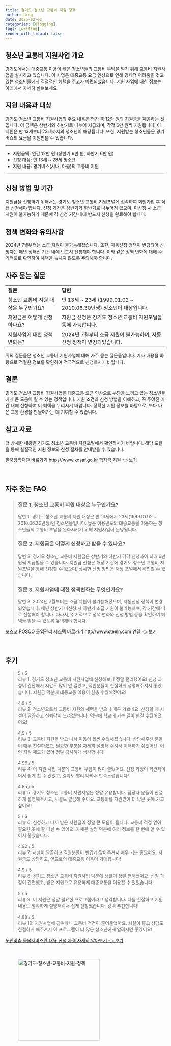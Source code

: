 ```yaml
---
title: 경기도 청소년 교통비 지원 정책
author: bing
date: 2025-02-02
categories: [Blogging]
tags: [writing]
render_with_liquid: false
---
```



<h2 id='청소년 교통비 지원사업 개요'>청소년 교통비 지원사업 개요</h2>

<p>경기도에서는 대중교통 이용이 잦은 청소년들의 교통비 부담을 덜기 위해 교통비 지원사업을 실시하고 있습니다. 이 사업은 대중교통 요금 인상으로 인해 경제적 어려움을 겪고 있는 청소년들에게 직접적인 혜택을 주고자 마련되었습니다. 지원 사업에 대한 정보는 아래에서 자세히 살펴보세요.</p>

<h2 id='지원 내용과 대상'>지원 내용과 대상</h2>

<p>경기도 청소년 교통비 지원사업의 주요 내용은 연간 총 12만 원의 지원금을 제공하는 것입니다. 이 금액은 상반기와 하반기로 나누어 지급되며, 각각 6만 원씩 지원됩니다. 이 지원은 만 13세부터 23세까지의 청소년이 해당됩니다. 또한, 지원받는 청소년들은 경기버스의 요금을 지원받을 수 있습니다.</p>

<hr />

<ul>
    <li>지원금액: 연간 12만 원 (상반기 6만 원, 하반기 6만 원)</li>
    <li>신청 대상: 만 13세 ~ 23세 청소년</li>
    <li>지원 내용: 경기버스(시내, 마을)의 교통비 지원</li>
</ul>

<hr />

<h2 id='신청 방법 및 기간'>신청 방법 및 기간</h2>

<p>지원금을 신청하기 위해서는 경기도 청소년 교통비 지원포털에 접속하여 회원가입 후 직접 신청해야 합니다. 신청 기간은 상반기와 하반기로 나누어져 있으며, 미신청 시 소급 지원이 불가능하기 때문에 각 신청 기간 내에 반드시 신청을 완료해야 합니다.</p>

<h2 id='정책 변화와 유의사항'>정책 변화와 유의사항</h2>

<p>2024년 7월부터는 소급 지원이 불가능해졌습니다. 또한, 자동신청 정책이 변경되어 신청자는 매년 정해진 기간 내에 반드시 신청해야 합니다. 이와 같은 정책 변화에 대해 주기적으로 확인하여 혜택을 놓치지 않도록 주의해야 합니다.</p>

<h2 id='자주 묻는 질문'>자주 묻는 질문</h2>

<table>
    <tr>
        <td><b>질문</b></td>
        <td><b>답변</b></td>
    </tr>
    <tr>
        <td>청소년 교통비 지원 대상은 누구인가요?</td>
        <td>만 13세 ~ 23세 (1999.01.02 ~ 2010.06.30년생) 청소년이 대상입니다.</td>
    </tr>
    <tr>
        <td>지원금은 어떻게 신청하나요?</td>
        <td>지원금 신청은 경기도 청소년 교통비 지원포털을 통해 가능합니다.</td>
    </tr>
    <tr>
        <td>지원사업에 대한 정책 변화는?</td>
        <td>2024년 7월부터 소급 지원이 불가능하며, 자동신청 정책이 변경되었습니다.</td>
    </tr>
</table>

<p>위의 질문들은 청소년 교통비 지원사업에 대해 자주 묻는 질문들입니다. 기사 내용을 바탕으로 적절한 정보를 확인하여 적극적으로 신청하시기 바랍니다.</p>

<h2 id='결론'>결론</h2>

<p>경기도 청소년 교통비 지원사업은 대중교통 요금 인상으로 부담을 느끼고 있는 청소년들에게 큰 도움이 될 수 있는 정책입니다. 지원 조건과 신청 방법을 이해하고, 꼭 주어진 기간 내에 신청하여 이 혜택을 누리시기 바랍니다. 정확한 지원 정보를 바탕으로, 보다 나은 교통 환경을 만들어가는 데 기여할 수 있습니다.</p>

<h2 id='참고 자료'>참고 자료</h2>

<p>더 상세한 내용은 경기도 청소년 교통비 지원포털에서 확인하시기 바랍니다. 해당 포털을 통해 실질적인 지원 정보와 신청 절차를 안내받을 수 있습니다.</p>


<p><a class="click-button" title="한국장학재단 바로가기 https//www.kosaf.go.kr 학자금 지원" href="https://blackassets.github.io/posts/%ED%95%9C%EA%B5%AD%EC%9E%A5%ED%95%99%EC%9E%AC%EB%8B%A8-%EB%B0%94%EB%A1%9C%EA%B0%80%EA%B8%B0-httpswww.kosaf.go.kr-%ED%95%99%EC%9E%90%EA%B8%88-%EC%A7%80%EC%9B%90/" rel="dofollow">한국장학재단 바로가기 https//www.kosaf.go.kr 학자금 지원 👈 보기</a></p><br>
<h2 id='자주_찾는_FAQ'>자주 찾는 FAQ</h2>
<div itemscope="" itemtype="https://schema.org/FAQPage"> 
<blockquote> 
<div itemscope="" itemprop="mainEntity" itemtype="https://schema.org/Question"> 
<h3 itemprop="name">질문 1. 청소년 교통비 지원 대상은 누구인가요?</h3> 
<div itemscope="" itemprop="acceptedAnswer" itemtype="https://schema.org/Answer"> 
<span itemprop="text"> 
<p>답변 1. 경기도 청소년 교통비 지원 대상은 만 13세에서 23세(1999.01.02 ~ 2010.06.30년생)인 청소년들입니다. 높은 이용빈도의 대중교통을 이용하는 청소년들의 교통비 부담을 완화시키기 위해 지원사업이 운영됩니다.</p> 
</span> 
</div> 
</div> 

<div itemscope="" itemprop="mainEntity" itemtype="https://schema.org/Question"> 
<h3 itemprop="name">질문 2. 지원금은 어떻게 신청하고 받을 수 있나요?</h3> 
<div itemscope="" itemprop="acceptedAnswer" itemtype="https://schema.org/Answer"> 
<span itemprop="text"> 
<p>답변 2. 경기도 청소년 교통비 지원금은 상반기와 하반기 각각 신청하여 최대 6만 원씩 지급받을 수 있습니다. 지원금 신청은 해당 기간에 경기도 청소년 교통비 지원포털을 통해 신청할 수 있으며, 상세한 신청 방법은 해당 포털에서 확인할 수 있습니다.</p> 
</span> 
</div> 
</div> 

<div itemscope="" itemprop="mainEntity" itemtype="https://schema.org/Question"> 
<h3 itemprop="name">질문 3. 지원사업에 대한 정책변화는 무엇인가요?</h3> 
<div itemscope="" itemprop="acceptedAnswer" itemtype="https://schema.org/Answer"> 
<span itemprop="text"> 
<p>답변 3. 2024년 7월부터는 소급 지원이 불가능해졌으며, 자동신청 정책이 변경되었습니다. 매년 상반기 미신청 시 하반기 소급 지원이 불가능하며, 각 기간에 따로 신청해야 합니다. 따라서, 주기적으로 정책 변화와 신청 방법 등을 확인하여 혜택을 받을 수 있도록 유의해야 합니다.</p> 
</span> 
</div> 
</div> 
</blockquote> 
</div>
<p><a class="click-button" title="포스코 POSCO 출입관리 시스템 바로가기 http//www.steeln.com 연결" href="https://blackassets.github.io/posts/%ED%8F%AC%EC%8A%A4%EC%BD%94-POSCO-%EC%B6%9C%EC%9E%85%EA%B4%80%EB%A6%AC-%EC%8B%9C%EC%8A%A4%ED%85%9C-%EB%B0%94%EB%A1%9C%EA%B0%80%EA%B8%B0-httpwww.steeln.com-%EC%97%B0%EA%B2%B0/" rel="dofollow">포스코 POSCO 출입관리 시스템 바로가기 http//www.steeln.com 연결 👈 보기</a></p><br>
<h2 id='후기'>후기</h2>
<div itemscope itemtype="https://schema.org/Product">
  <blockquote>
  <div itemprop="review" itemscope itemtype="https://schema.org/Review">
      <div itemprop="reviewRating" itemscope itemtype="https://schema.org/Rating"> <span itemprop="ratingValue">5</span> / <span itemprop="bestRating">5</span> </div>
      <span itemprop="reviewBody">리뷰 1: 경기도 청소년 교통비 지원사업에 신청해보니 정말 편리했어요! 신청 과정이 간단해서 시간도 많이 안 걸렸고, 직원분들이 친절하게 설명해주셔서 좋았습니다. 지원금 덕분에 대중교통 이용이 한층 수월해졌어요!</span>
  </div>
  <br>
  <div itemprop="review" itemscope itemtype="https://schema.org/Review">
      <div itemprop="reviewRating" itemscope itemtype="https://schema.org/Rating"> <span itemprop="ratingValue">4.8</span> / <span itemprop="bestRating">5</span> </div>
      <span itemprop="reviewBody">리뷰 2: 청소년으로서 교통비 지원의 혜택을 받으니 매우 기쁘네요. 신청할 때 시설이 깔끔하고 신뢰감이 느껴졌습니다. 덕분에 학교에 가는 길이 한결 수월해졌어요!</span>
  </div>
  <br>
  <div itemprop="review" itemscope itemtype="https://schema.org/Review">
      <div itemprop="reviewRating" itemscope itemtype="https://schema.org/Rating"> <span itemprop="ratingValue">4.9</span> / <span itemprop="bestRating">5</span> </div>
      <span itemprop="reviewBody">리뷰 3: 교통비 지원을 받고 나서 이동이 훨씬 수월해졌습니다. 상담해주신 분들이 매우 친절하셨고, 필요한 부분을 자세히 설명해 주셔서 이해하기 쉬웠어요. 이런 지원 제도가 있어 정말 감사하게 생각합니다!</span>
  </div>
  <br>
  <div itemprop="review" itemscope itemtype="https://schema.org/Review">
      <div itemprop="reviewRating" itemscope itemtype="https://schema.org/Rating"> <span itemprop="ratingValue">4.96</span> / <span itemprop="bestRating">5</span> </div>
      <span itemprop="reviewBody">리뷰 4: 이 지원 사업 덕분에 교통비 부담이 많이 줄었어요. 신청 과정이 직관적이어서 쉽게 할 수 있었고, 결과도 빨리 나와서 만족스럽습니다!</span>
  </div>
  <br>
  <div itemprop="review" itemscope itemtype="https://schema.org/Review">
      <div itemprop="reviewRating" itemscope itemtype="https://schema.org/Rating"> <span itemprop="ratingValue">4.85</span> / <span itemprop="bestRating">5</span> </div>
      <span itemprop="reviewBody">리뷰 5: 경기도 청소년 교통비 지원사업은 정말 유용합니다. 담당자 분들이 친절하게 설명해주시고, 시설도 깔끔해 좋아요. 교통비를 지원받아 더 많은 곳에 가고 싶어요!</span>
  </div>
  <br>
  <div itemprop="review" itemscope itemtype="https://schema.org/Review">
      <div itemprop="reviewRating" itemscope itemtype="https://schema.org/Rating"> <span itemprop="ratingValue">5</span> / <span itemprop="bestRating">5</span> </div>
      <span itemprop="reviewBody">리뷰 6: 신청하고 나서 받은 지원금이 정말 큰 도움이 됩니다. 교통비 걱정 없이 필요한 곳에 잘 다닐 수 있어요. 자세한 설명 덕분에 여러 정보를 한 번에 알 수 있어서 좋았습니다.</span>
  </div>
  <br>
  <div itemprop="review" itemscope itemtype="https://schema.org/Review">
      <div itemprop="reviewRating" itemscope itemtype="https://schema.org/Rating"> <span itemprop="ratingValue">4.92</span> / <span itemprop="bestRating">5</span> </div>
      <span itemprop="reviewBody">리뷰 7: 시설이 깔끔하고 직원분들이 반갑게 맞아주셔서 매우 기분 좋았어요. 지원금도 상당하고, 앞으로의 대중교통 이용이 기대됩니다!</span>
  </div>
  <br>
  <div itemprop="review" itemscope itemtype="https://schema.org/Review">
      <div itemprop="reviewRating" itemscope itemtype="https://schema.org/Rating"> <span itemprop="ratingValue">4.9</span> / <span itemprop="bestRating">5</span> </div>
      <span itemprop="reviewBody">리뷰 8: 경기도 청소년 교통비 지원사업 덕분에 생활이 정말 편해졌어요. 신청 과정이 간편했고, 받은 지원으로 유용하게 대중교통을 이용할 수 있었습니다.</span>
  </div>
  <br>
  <div itemprop="review" itemscope itemtype="https://schema.org/Review">
      <div itemprop="reviewRating" itemscope itemtype="https://schema.org/Rating"> <span itemprop="ratingValue">5</span> / <span itemprop="bestRating">5</span> </div>
      <span itemprop="reviewBody">리뷰 9: 이 지원은 정말 필요한 프로그램이라고 생각합니다. 다들 친절하고 지원 내용도 명확하게 설명해줘서 쉽게 신청했습니다. 강력 추천합니다!</span>
  </div>
  <br>
  <div itemprop="review" itemscope itemtype="https://schema.org/Review">
      <div itemprop="reviewRating" itemscope itemtype="https://schema.org/Rating"> <span itemprop="ratingValue">4.88</span> / <span itemprop="bestRating">5</span> </div>
      <span itemprop="reviewBody">리뷰 10: 지원사업에 참여하니 교통비 걱정이 줄어들었어요. 시설이 좋고 상담도 친절하게 해주셔서 이 프로그램이 더 많은 청소년에게 알려지면 좋겠어요!</span>
  </div>
  </blockquote>
</div>
<p><a class="click-button" title="노인맞춤 돌봄서비스란 내용 신청 자격 자세히 알아보기" href="https://blackassets.github.io/posts/%EB%85%B8%EC%9D%B8%EB%A7%9E%EC%B6%A4-%EB%8F%8C%EB%B4%84%EC%84%9C%EB%B9%84%EC%8A%A4%EB%9E%80-%EB%82%B4%EC%9A%A9-%EC%8B%A0%EC%B2%AD-%EC%9E%90%EA%B2%A9-%EC%9E%90%EC%84%B8%ED%9E%88-%EC%95%8C%EC%95%84%EB%B3%B4%EA%B8%B0/" rel="dofollow">노인맞춤 돌봄서비스란 내용 신청 자격 자세히 알아보기 👈 보기</a></p><br>
<figure class="image"><img src="https://blackassets.github.io/assets/img/thumbnail/경기도-청소년-교통비-지원-정책.webp" alt="경기도-청소년-교통비-지원-정책" width="256" height="256"></figure>